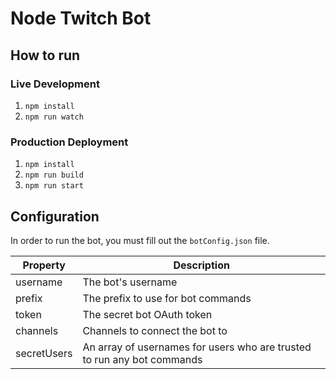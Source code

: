 # Node Twitch Bot

## How to run
### Live Development
1. `npm install`
2. `npm run watch`

### Production Deployment
1. `npm install`
2. `npm run build`
3. `npm run start`

## Configuration
In order to run the bot, you must fill out the `botConfig.json` file.

| Property | Description |
| --- | --- |
| username | The bot's username |
| prefix | The prefix to use for bot commands |
| token | The secret bot OAuth token |
| channels | Channels to connect the bot to |
| secretUsers | An array of usernames for users who are trusted to run any bot commands |